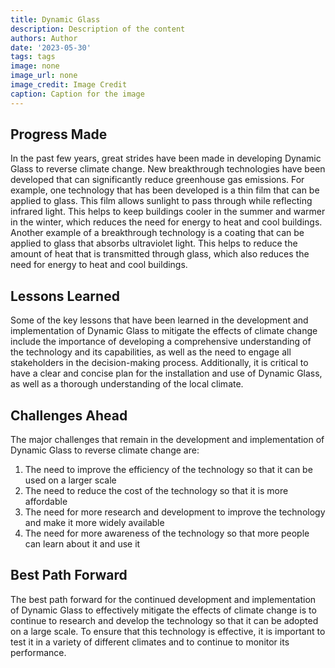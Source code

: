 ```yaml
---
title: Dynamic Glass
description: Description of the content
authors: Author
date: '2023-05-30'
tags: tags
image: none
image_url: none
image_credit: Image Credit
caption: Caption for the image
---
```


## Progress Made

In the past few years, great strides have been made in developing Dynamic Glass to reverse climate change. New breakthrough technologies have been developed that can significantly reduce greenhouse gas emissions. For example, one technology that has been developed is a thin film that can be applied to glass. This film allows sunlight to pass through while reflecting infrared light. This helps to keep buildings cooler in the summer and warmer in the winter, which reduces the need for energy to heat and cool buildings. Another example of a breakthrough technology is a coating that can be applied to glass that absorbs ultraviolet light. This helps to reduce the amount of heat that is transmitted through glass, which also reduces the need for energy to heat and cool buildings.

## Lessons Learned

Some of the key lessons that have been learned in the development and implementation of Dynamic Glass to mitigate the effects of climate change include the importance of developing a comprehensive understanding of the technology and its capabilities, as well as the need to engage all stakeholders in the decision-making process. Additionally, it is critical to have a clear and concise plan for the installation and use of Dynamic Glass, as well as a thorough understanding of the local climate.

## Challenges Ahead

The major challenges that remain in the development and implementation of Dynamic Glass to reverse climate change are:

1. The need to improve the efficiency of the technology so that it can be used on a larger scale
2. The need to reduce the cost of the technology so that it is more affordable
3. The need for more research and development to improve the technology and make it more widely available
4. The need for more awareness of the technology so that more people can learn about it and use it

## Best Path Forward

The best path forward for the continued development and implementation of Dynamic Glass to effectively mitigate the effects of climate change is to continue to research and develop the technology so that it can be adopted on a large scale. To ensure that this technology is effective, it is important to test it in a variety of different climates and to continue to monitor its performance.
